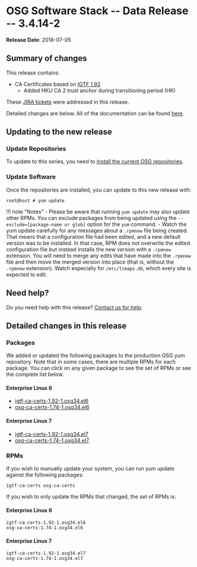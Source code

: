 OSG Software Stack -- Data Release -- 3.4.14-2
==============================================

**Release Date**: 2018-07-05

Summary of changes
------------------

This release contains:

-   CA Certificates based on [IGTF 1.92](http://dist.eugridpma.info/distribution/igtf/current/CHANGES)
    - Added HKU CA 2 trust anchor during transitioning period (HK)

These [JIRA tickets](https://jira.opensciencegrid.org/issues/?jql=project%20%3D%20SOFTWARE%20AND%20fixVersion%20%3D%203.4.14-2%20ORDER%20BY%20priority%20DESC%2C%20key%20DESC) were addressed in this release.

Detailed changes are below. All of the documentation can be found [here](/index.md).

Updating to the new release
---------------------------

### Update Repositories

To update to this series, you need to [install the current OSG repositories](/common/yum#install-osg-repositories).

### Update Software

Once the repositories are installed, you can update to this new release with:

``` console
root@host # yum update
```

!!! note "Notes"
    -   Please be aware that running `yum update` may also update other RPMs. You can exclude packages from being updated using the `--exclude=[package-name or glob]` option for the `yum` command.
    -   Watch the yum update carefully for any messages about a `.rpmnew` file being created. That means that a configuration file had been edited, and a new default version was to be installed. In that case, RPM does not overwrite the edited configuration file but instead installs the new version with a `.rpmnew` extension. You will need to merge any edits that have made into the `.rpmnew` file and then move the merged version into place (that is, without the `.rpmnew` extension). Watch especially for `/etc/lcmaps.db`, which every site is expected to edit.

Need help?
----------

Do you need help with this release? [Contact us for help](/common/help).

Detailed changes in this release
--------------------------------

### Packages

We added or updated the following packages to the production OSG yum repository. Note that in some cases, there are multiple RPMs for each package. You can click on any given package to see the set of RPMs or see the complete list below.

#### Enterprise Linux 6

-   [igtf-ca-certs-1.92-1.osg34.el6](https://koji.chtc.wisc.edu/koji/search?match=glob&type=build&terms=igtf-ca-certs-1.92-1.osg34.el6)
-   [osg-ca-certs-1.74-1.osg34.el6](https://koji.chtc.wisc.edu/koji/search?match=glob&type=build&terms=osg-ca-certs-1.74-1.osg34.el6)

#### Enterprise Linux 7

-   [igtf-ca-certs-1.92-1.osg34.el7](https://koji.chtc.wisc.edu/koji/search?match=glob&type=build&terms=igtf-ca-certs-1.92-1.osg34.el7)
-   [osg-ca-certs-1.74-1.osg34.el7](https://koji.chtc.wisc.edu/koji/search?match=glob&type=build&terms=osg-ca-certs-1.74-1.osg34.el7)

### RPMs

If you wish to manually update your system, you can run yum update against the following packages:

    igtf-ca-certs osg-ca-certs

If you wish to only update the RPMs that changed, the set of RPMs is:

#### Enterprise Linux 6

``` file
igtf-ca-certs-1.92-1.osg34.el6
osg-ca-certs-1.74-1.osg34.el6
```

#### Enterprise Linux 7

``` file
igtf-ca-certs-1.92-1.osg34.el7
osg-ca-certs-1.74-1.osg34.el7
```
